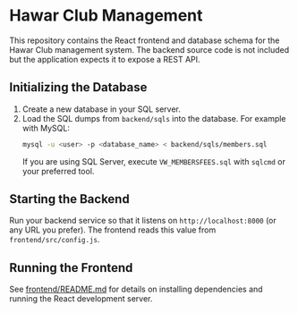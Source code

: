 # Hawar Club Management

This repository contains the React frontend and database schema for the Hawar Club management system. The backend source code is not included but the application expects it to expose a REST API.

## Initializing the Database

1. Create a new database in your SQL server.
2. Load the SQL dumps from `backend/sqls` into the database. For example with MySQL:
   ```bash
   mysql -u <user> -p <database_name> < backend/sqls/members.sql
   ```
   If you are using SQL Server, execute `VW_MEMBERSFEES.sql` with `sqlcmd` or your preferred tool.

## Starting the Backend

Run your backend service so that it listens on `http://localhost:8000` (or any URL you prefer). The frontend reads this value from `frontend/src/config.js`.

## Running the Frontend

See [frontend/README.md](frontend/README.md) for details on installing dependencies and running the React development server.
